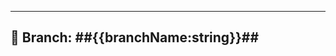 ------------------------------------------------------------------------------------------------------------------------
  🔧  Branch: ##{{branchName:string}}##
------------------------------------------------------------------------------------------------------------------------
